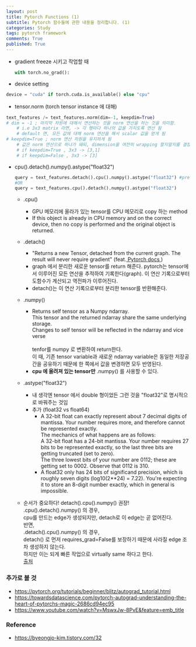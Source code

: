 ```yaml
---
layout: post
title: Pytorch Functions (1) 
subtitle: Pytorch 함수들에 관한 내용을 정리합니다. (1)
categories: Study
tags: pytorch framework
comments: True
published: True
---
```


- gradient freeze 시키고 작업할 때
    ```python 
    with torch.no_grad(): 
    ```

- device setting 
```python
device = "cuda" if torch.cuda.is_available() else "cpu"
```

- tensor.norm (torch tensor instance 에 대해) 
```python 
text_features /= text_features.norm(dim=-1, keepdim=True)
# dim = -1 ; 마지막 차원에 대해서 연산하는 것을 norm 연산을 하는 것을 의미함. 
    # i.e 3x3 matrix 라면, -> 각 행마다 하나의 값을 가지도록 연산 됨 
    # default 면, 모든 값에 대해 norm 연산을 해서 scalar 값을 얻게 됨
# keepdim=True ; norm 연산 차원을 유지하게 됨 
    # 값은 norm 연산으로 하나가 돼되, dimension을 여전히 wrapping 할지말지를 결정함 
    # if keepdim=True , 3x3 -> [3,1]
    # if keepdim=False , 3x3 -> [3]
``` 


- cpu().detach().numpy().astype("float32") <br>
    ```python
    query = text_features.detach().cpu().numpy().astype("float32") #preferred
    #OR 
    query = text_features.cpu().detach().numpy().astype("float32")
    ```
    - .cpu() <br>
        - GPU 메모리에 올라가 있는 tensor를 CPU 메모리로 copy 하는 method <br>
        - If this object is already in CPU memory and on the correct device, then no copy is performed and the original object is returned.<br>

    - .detach()<br>
        - "Returns a new Tensor, detached from the current graph. The result will never require gradient" (feat.<a href="https://pytorch.org/docs/stable/autograd.html#torch.Tensor.detach" > Pytorch docs </a>)<br>
        - graph 에서 분리한 새로운 tensor를 return 해준다. pytorch는 tensor에서 이루어진 모든 연산을 추적하여 기록한다(graph). 이 연산 기록으로부터 도함수가 계산되고 역전파가 이루어진다. <br>
        - detach()는 이 연산 기록으로부터 분리한 tensor를 반환해준다.<br>

    - .numpy()<br>
        - Returns self tensor as a Numpy ndarray. <br>
          This tensor and the returned ndarray share the same underlying storage. <br>
          Changes to self tensor will be reflected in the ndarray and vice verse <br>
          <br>
          tenfor를 numpy 로 변환하여 return한다. <br>
          이 때, 기존 tensor variable과 새로운 ndarray variable은 동일한 저장공간을 공유하기 때문에 한 쪽에서 값을 변경하면 모두 반영된다.<br>
        - **cpu 에 올려져 있는 tensor만** .numpy() 를 사용할 수 있다. <br>
    
    - .astype("float32")<br>
        - 내 생각엔 tensor 에서 double 형이었든 그런 것을  "float32"로 명시적으로 바꿔주는 것임<br>
        - 추가 (float32 vs float64)<br>
            - A 32-bit float can exactly represent about 7 decimal digits of mantissa. Your number requires more, and therefore cannot be represented exactly.<br>
            The mechanics of what happens are as follows:<br>
            A 32-bit float has a 24-bit mantissa. Your number requires 27 bits to be represented exactly, so the last three bits are getting truncated (set to zero). <br>The three lowest bits of your number are 0112; these are getting set to 0002. Observe that 0112 is 310.<br>
            - A float32 only has 24 bits of significand precision, which is roughly seven digits (log10(2**24) = 7.22). You're expecting it to store an 8-digit number exactly, which in general is impossible.<br>

    - 순서가 중요하다! detach().cpu().numpy() 권장! <br>
        .cpu().detach().numpy() 의 경우, <br>
        cpu를 만드는 edge가 생성되지만, detach로 이 edge는 곧 없어진다.<br>
        반면,<br>
        .detach().cpu().numpy() 의 경우, <br>
        detach() 로 먼저 requires_grad=False를 보장하기 때문에 사라질 edge 조차 생성하지 않는다. <br>
        하지만 이는 되게 빠른 작업으로 virtually same 하다고 한다. <br>
        <a href= "https://discuss.pytorch.org/t/should-it-really-be-necessary-to-do-var-detach-cpu-numpy/35489/7" > 출처 </a><br>



<!-- - tensor.double() (double로 형변환)
```python
tensor.double()
``` -->


### 추가로 볼 것 
- https://pytorch.org/tutorials/beginner/blitz/autograd_tutorial.html
- https://towardsdatascience.com/pytorch-autograd-understanding-the-heart-of-pytorchs-magic-2686cd94ec95
- https://www.youtube.com/watch?v=MswxJw-8PvE&feature=emb_title

### Reference 
- https://byeongjo-kim.tistory.com/32